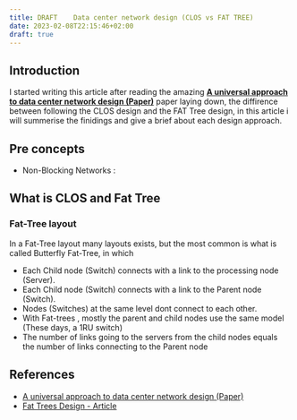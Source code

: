 ```yaml
---
title: DRAFT	Data center network design (CLOS vs FAT TREE)
date: 2023-02-08T22:15:46+02:00
draft: true
---
```


## Introduction

I started writing this article after reading the amazing __[A universal approach to data center network design (Paper)](https://pages.cs.wisc.edu/~akella/papers/univ-dcn.pdf)__ paper laying down, the diffirence between following the CLOS design and the FAT Tree design, in this article i will summerise the finidings and give a brief about each design approach.

## Pre concepts
- Non-Blocking Networks : 

## What is CLOS and Fat Tree
### Fat-Tree layout

In a Fat-Tree layout many layouts exists, but the most common is what is called Butterfly Fat-Tree, in which 
- Each Child node (Switch) connects with a link to the processing node (Server).
- Each Child node (Switch) connects with a link to the Parent node (Switch).
- Nodes (Switches) at the same level dont connect to each other.
- With Fat-trees , mostly the parent and child nodes use the same model (These days, a 1RU switch)
- The number of links going to the servers from the child nodes equals the number of links connecting to the Parent node

## References
- [A universal approach to data center network design (Paper)](https://pages.cs.wisc.edu/~akella/papers/univ-dcn.pdf)
- [Fat Trees Design - Article](https://clusterdesign.org/fat-trees/)